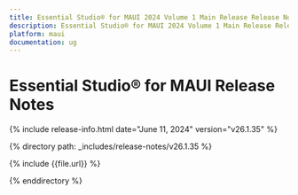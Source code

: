 ```yaml
---
title: Essential Studio® for MAUI 2024 Volume 1 Main Release Release Notes  
description: Essential Studio® for MAUI 2024 Volume 1 Main Release Release Notes  
platform: maui
documentation: ug
---
```


# Essential Studio® for MAUI  Release Notes  

{% include release-info.html date="June 11, 2024"  version="v26.1.35" %}

{% directory path: _includes/release-notes/v26.1.35 %}

{% include {{file.url}} %}

{% enddirectory %}

